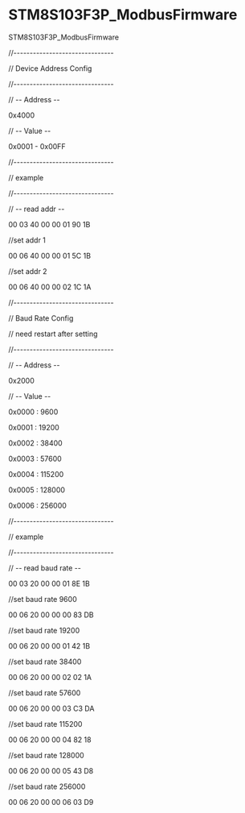 # STM8S103F3P_ModbusFirmware
 STM8S103F3P_ModbusFirmware

//-------------------------------

// Device Address Config

//-------------------------------

// -- Address --

0x4000

// -- Value --

0x0001 - 0x00FF

//-------------------------------

// example

//-------------------------------

// -- read addr --

00 03 40 00 00 01 90 1B

//set addr 1

00 06 40 00 00 01 5C 1B

//set addr 2

00 06 40 00 00 02 1C 1A


//-------------------------------

// Baud Rate Config

// need restart after setting

//-------------------------------

// -- Address --

0x2000

// -- Value --

0x0000 : 9600

0x0001 : 19200

0x0002 : 38400

0x0003 : 57600

0x0004 : 115200

0x0005 : 128000

0x0006 : 256000

//-------------------------------

// example

//-------------------------------

// -- read baud rate --

00 03 20 00 00 01 8E 1B

//set baud rate 9600

00 06 20 00 00 00 83 DB

//set baud rate 19200

00 06 20 00 00 01 42 1B

//set baud rate 38400

00 06 20 00 00 02 02 1A

//set baud rate 57600

00 06 20 00 00 03 C3 DA

//set baud rate 115200

00 06 20 00 00 04 82 18

//set baud rate 128000

00 06 20 00 00 05 43 D8

//set baud rate 256000

00 06 20 00 00 06 03 D9
